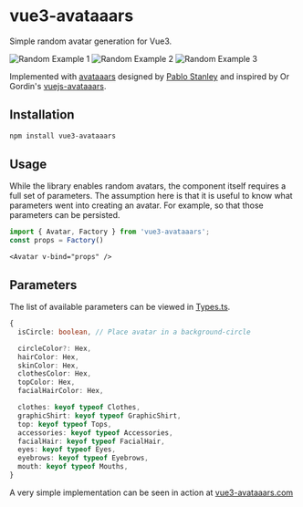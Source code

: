 # vue3-avataaars

Simple random avatar generation for Vue3.

![Random Example 1](https://vue3-avataaars.com/svg?isCircle=false&skinColor=D08B5B&hairColor=F59797&topColor=5199E4&clothesColor=3C4F5C&facialHairColor=724133&eyes=Dizzy&eyebrows=UpDown&mouth=Eating&top=ShortHairDreads01&clothes=Hoodie&graphicShirt=Skull&facialHair=BeardMedium&accessories=Wayfarers)
![Random Example 2](https://vue3-avataaars.com/svg?isCircle=true&skinColor=F8D25C&hairColor=2C1B18&topColor=B1E2FF&clothesColor=929598&facialHairColor=D6B370&eyes=Squint&eyebrows=RaisedExcited&mouth=Twinkle&top=LongHairStraight&clothes=BlazerShirt&graphicShirt=Resist&facialHair=Blank&accessories=Prescription01)
![Random Example 3](https://vue3-avataaars.com/svg?isCircle=false&skinColor=F8D25C&hairColor=B58143&topColor=FF5C5C&clothesColor=E6E6E6&facialHairColor=D6B370&eyes=Close&eyebrows=Angry&mouth=ScreamOpen&top=Hijab&clothes=GraphicShirt&graphicShirt=Deer&facialHair=Blank&accessories=Prescription02)

Implemented with [avataaars](https://avataaars.com/) designed by [Pablo Stanley](https://twitter.com/pablostanley) and inspired by 
Or Gordin's [vuejs-avataaars](https://github.com/orgordin/vuejs-avataaars).

## Installation

```sh
npm install vue3-avataaars
```

## Usage

While the library enables random avatars, the component itself requires a full set of parameters. The assumption here is that it is useful to know what parameters went into creating an avatar. For example, so that those parameters can be persisted.

```ts
import { Avatar, Factory } from 'vue3-avataaars';
const props = Factory()
```

```vue
<Avatar v-bind="props" />
```

## Parameters

The list of available parameters can be viewed in [Types.ts](https://github.com/n1c/vue3-avataaars/blob/a2736148cfb8fb5701a778ac0941fe8bcefbeced/src/Types.ts#L17).

```ts
{
  isCircle: boolean, // Place avatar in a background-circle

  circleColor?: Hex,
  hairColor: Hex,
  skinColor: Hex,
  clothesColor: Hex,
  topColor: Hex,
  facialHairColor: Hex,

  clothes: keyof typeof Clothes,
  graphicShirt: keyof typeof GraphicShirt,
  top: keyof typeof Tops,
  accessories: keyof typeof Accessories,
  facialHair: keyof typeof FacialHair,
  eyes: keyof typeof Eyes,
  eyebrows: keyof typeof Eyebrows,
  mouth: keyof typeof Mouths,
}
```

A very simple implementation can be seen in action at [vue3-avataaars.com](https://vue3-avataaars.com/)
